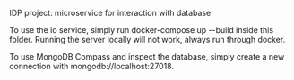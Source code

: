 IDP project: microservice for interaction with database

To use the io service, simply run docker-compose up --build inside this folder.
Running the server locally will not work, always run through docker.

To use MongoDB Compass and inspect the database, simply create a new connection with mongodb://localhost:27018.